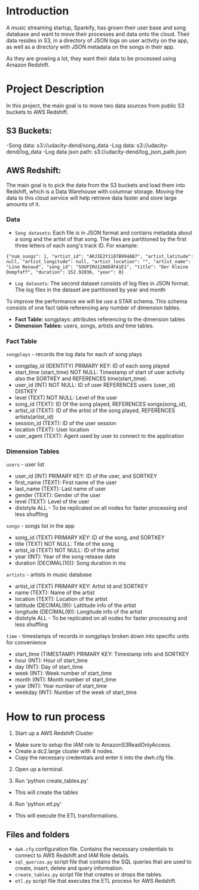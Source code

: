 # Introduction
A music streaming startup, Sparkify, has grown their user base and song database and want to move their processes and data onto the cloud. Their data resides in S3, in a directory of JSON logs on user activity on the app, as well as a directory with JSON metadata on the songs in their app.

As they are growing a lot, they want their data to be processed using Amazon Redshift.

# Project Description
In this project, the main goal is to move two data sources from public S3 buckets to AWS Redshift.

## S3 Buckets:
-Song data: s3://udacity-dend/song_data
-Log data: s3://udacity-dend/log_data
-Log data json path: s3://udacity-dend/log_json_path.json

## AWS Redshift:
The main goal is to pick the data from the S3 buckets and load them into Redshift, which is a Data Warehouse with columnar storage. Moving the data to this cloud service will help retrieve data faster and store large amounts of it.

### Data
- `Song datasets`: Each file is in JSON format and contains metadata about a song and the artist of that song. The files are partitioned by the first three letters of each song's track ID. For example:

```
{"num_songs": 1, "artist_id": "ARJIE2Y1187B994AB7", "artist_latitude": null, "artist_longitude": null, "artist_location": "", "artist_name": "Line Renaud", "song_id": "SOUPIRU12A6D4FA1E1", "title": "Der Kleine Dompfaff", "duration": 152.92036, "year": 0}
```

- `Log datasets`: The second dataset consists of log files in JSON format. The log files in the dataset are partitioned by year and month

To improve the performance we will be use a STAR schema. This schema consists of one fact table referencing any number of dimension tables.
- **Fact Table:** songplays: attributes referencing to the dimension tables
- **Dimension Tables:** users, songs, artists and time tables.

### Fact Table
`songplays` - records the log data for each of song plays
- songplay_id (IDENTITY) PRIMARY KEY: ID of each song played
- start_time (start_time) NOT NULL: Timestamp of start of user activity also the SORTKEY and REFERENCES time(start_time).
- user_id (INT) NOT NULL: ID of user REFERENCES users (user_id) DISTKEY
- level (TEXT) NOT NULL: Level of the user
- song_id (TEXT): ID Of the song played, REFERENCES songs(song_id),
- artist_id (TEXT): ID of the artist of the song played, REFERENCES artists(artist_id)
- session_id (TEXT): ID of the user session 
- location (TEXT): User location
- user_agent (TEXT): Agent used by user to connect to the application

### Dimension Tables
`users` - user list
- user_id (INT) PRIMARY KEY: ID of the user, and SORTKEY
- first_name (TEXT): First name of the user
- last_name (TEXT): Last name of user
- gender (TEXT): Gender of the user
- level (TEXT): Level of the user
- diststyle ALL - To be replicated on all nodes for faster processing and less shuffling

`songs` - songs list in the app
- song_id (TEXT) PRIMARY KEY: ID of the song, and SORTKEY
- title (TEXT) NOT NULL: Title of the song
- artist_id (TEXT) NOT NULL: ID of the artist
- year (INT): Year of the song release date
- duration (DECIMAL(10)): Song duration in ms

`artists` - artists in music database
- artist_id (TEXT) PRIMARY KEY: Artist id and SORTKEY
- name (TEXT): Name of the artist
- location (TEXT): Location of the artist
- lattitude (DECIMAL(9)): Lattitude info of the artist
- longitude (DECIMAL(9)): Longitude info of the artist
- diststyle ALL - To be replicated on all nodes for faster processing and less shuffling

`time` - timestamps of records in songplays broken down into specific units for convenience
- start_time (TIMESTAMP) PRIMARY KEY: Timestamp info and SORTKEY
- hour (INT): Hour of start_time
- day (INT): Day of start_time
- week (INT): Week number of start_time
- month (INT): Month number of start_time
- year (INT): Year number of start_time
- weekday (INT): Number of the week of start_time

# How to run process
1. Start up a AWS Redshift Cluster
- Make sure to setup the IAM role to AmazonS3ReadOnlyAccess.
- Create a dc2.large cluster with 4 nodes.
- Copy the necessary credentials and enter it into the dwh.cfg file.

2. Open up a terminal.

3. Run 'python create_tables.py'
- This will create the tables

4. Run 'python etl.py'
- This will execute the ETL transformations.

## Files and folders
* `dwh.cfg` configuration file. Contains the necessary credentials to connect to AWS Redshift and IAM Role details. 
* `sql_queries.py` script file that contains the SQL queries that are used to create, insert, delete and query information.
* `create_tables.py` script file that creates or drops the tables.
* `etl.py` script file that executes the ETL process for AWS Redshift.



 


 
 

